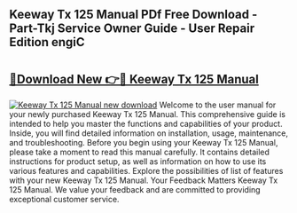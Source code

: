 ## Keeway Tx 125 Manual PDf Free Download - Part-Tkj Service Owner Guide - User Repair Edition engiC

# <h2><a href="http://cf12928.oget.top/?id=Keeway+Tx+125+Manual">🔗Download New 👉🔴 Keeway Tx 125 Manual</a></h2>

[![Keeway Tx 125 Manual new download](https://i.imgur.com/5g1atiW.png)](http://cf12928.oget.top/?id=Keeway+Tx+125+Manual)
Welcome to the user manual for your newly purchased Keeway Tx 125 Manual. This comprehensive guide is intended to help you master the functions and capabilities of your product. Inside, you will find detailed information on installation, usage, maintenance, and troubleshooting. Before you begin using your Keeway Tx 125 Manual, please take a moment to read this manual carefully. It contains detailed instructions for product setup, as well as information on how to use its various features and capabilities. Explore the possibilities of list of features with your new Keeway Tx 125 Manual. Your Feedback Matters Keeway Tx 125 Manual. We value your feedback and are committed to providing exceptional customer service.
